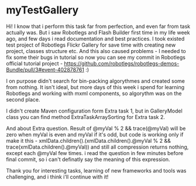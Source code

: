 # myTestGallery
Hi!
I know that i perform this task far from perfection, and even far from task actually was. But i saw Robotlegs and Flash Builder first time in my life week ago, and few days i read documentation and best practices. I took existed test project of Robotlegs Flickr Gallery for save time with creating new project, classes structure etc. And this also caused problems - I needed to fix some their bugs in tutorial so now you can see my commit in Robotlegs official tutorial project - https://github.com/robotlegs/robotlegs-demos-Bundle/pull/3#event-402878761 :) 

I on purpose didn't search for bin-packing algorythmes and created some from nothing. It isn't ideal, but more days of this week i spend for learning Robotlegs and working with mxml components, so algorythm was on the second place.

I didn't create Maven configuration form Extra task 1, but in GalleryModel class you can find method ExtraTaskArraySorting for Extra task 2.

And about Extra question. Result of @myVal % 2 && trace(@myVal) will be zero when myVal is even and myVal if it's odd, but code is working only if make it this - xmlData.children().(xmlData.children().@myVal % 2 && trace(xmlData.children().@myVal)) and still all compression returns nothing, except each @myVal few times. i read the question in few minutes before final commit, so i can't definatly say the meaning of this expression.

Thank you for interesting tasks, learning of new frameworks and tools was challenging, and i think i'll continue with it!
